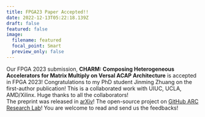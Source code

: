 ```yaml
---
title: FPGA23 Paper Accepted!!
date: 2022-12-13T05:22:18.139Z
draft: false
featured: false
image:
  filename: featured
  focal_point: Smart
  preview_only: false
---
```

Our FPGA 2023 submission, **CHARM: Composing Heterogeneous Accelerators for Matrix Multiply on Versal ACAP Architecture** is accepted in FPGA 2023! Congratulations to my PhD student Jinming Zhuang on the first-author publication!
T﻿his is a collaborated work with UIUC, UCLA, AMD/Xilinx. Huge thanks to all the collaborators!\
T﻿he preprint was released in [arXiv](https://arxiv.org/pdf/2301.02359.pdf)! The open-source project on [GitHub ARC Research Lab](https://github.com/arc-research-lab/CHARM)!
You are welcome to read and send us the feedbacks!

